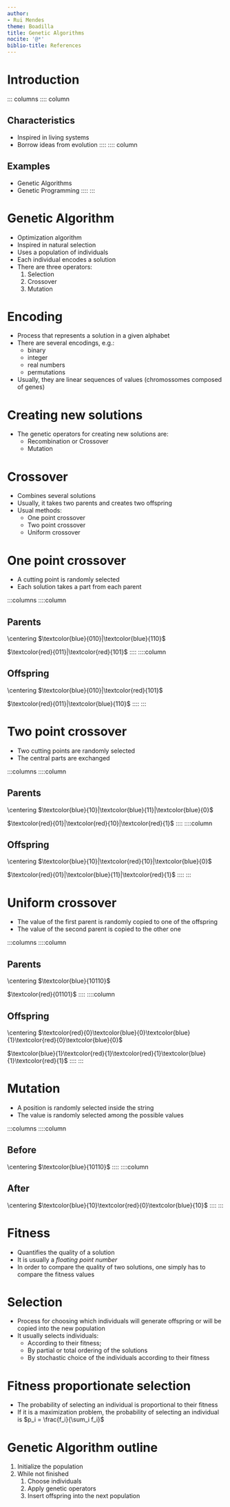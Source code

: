 ```yaml
---
author:
- Rui Mendes
theme: Boadilla
title: Genetic Algorithms
nocite: '@*'
biblio-title: References
---
```


[//]: # (
pandoc -t beamer -H latex_preamble.tex -s --bibliography biblio.bib --filter pandoc-citeproc -s BioInspiredAlgorithms.md -o BioInspiredAlgorithms.tex
)

# Introduction

::: columns
:::: column
## Characteristics
- Inspired in living systems
- Borrow ideas from evolution
::::
:::: column
## Examples
- Genetic Algorithms
- Genetic Programming
::::
:::

# Genetic Algorithm
* Optimization algorithm
* Inspired in natural selection 
* Uses a population of individuals
* Each individual encodes a solution
* There are three operators:
	1. Selection
	1. Crossover
	1. Mutation
	
# Encoding
* Process that represents a solution in a given alphabet
* There are several encodings, e.g.:
	* binary
	* integer
	* real numbers
	* permutations
* Usually, they are linear sequences of values (chromossomes composed of genes)

# Creating new solutions
* The genetic operators for creating new solutions are:
	* Recombination or Crossover
	* Mutation

# Crossover
* Combines several solutions
* Usually, it takes two parents and creates two offspring
* Usual methods:
	* One point crossover
	* Two point crossover
	* Uniform crossover
	
# One point crossover
* A cutting point is randomly selected
* Each solution takes a part from each parent

:::columns
::::column
## Parents
\centering
$\textcolor{blue}{010}|\textcolor{blue}{110}$

$\textcolor{red}{011}|\textcolor{red}{101}$
::::
::::column
## Offspring
\centering
$\textcolor{blue}{010}|\textcolor{red}{101}$

$\textcolor{red}{011}|\textcolor{blue}{110}$
::::
:::

# Two point crossover
* Two cutting points are randomly selected
* The central parts are exchanged

:::columns
::::column
## Parents
\centering
$\textcolor{blue}{10}|\textcolor{blue}{11}|\textcolor{blue}{0}$

$\textcolor{red}{01}|\textcolor{red}{10}|\textcolor{red}{1}$
::::
::::column
## Offspring
\centering
$\textcolor{blue}{10}|\textcolor{red}{10}|\textcolor{blue}{0}$

$\textcolor{red}{01}|\textcolor{blue}{11}|\textcolor{red}{1}$
::::
:::

# Uniform crossover
* The value of the first parent is randomly copied to one of the offspring
* The value  of the second parent is copied to the other one

:::columns
::::column
## Parents
\centering
$\textcolor{blue}{10110}$

$\textcolor{red}{01101}$
::::
::::column
## Offspring
\centering
$\textcolor{red}{0}\textcolor{blue}{0}\textcolor{blue}{1}\textcolor{red}{0}\textcolor{blue}{0}$

$\textcolor{blue}{1}\textcolor{red}{1}\textcolor{red}{1}\textcolor{blue}{1}\textcolor{red}{1}$
::::
:::

# Mutation
* A position is randomly selected inside the string
* The value is randomly selected among the possible values

:::columns
::::column
## Before
\centering
$\textcolor{blue}{10110}$
::::
::::column
## After
\centering
$\textcolor{blue}{10}\textcolor{red}{0}\textcolor{blue}{10}$
::::
:::

# Fitness
* Quantifies the quality of a solution
* It is usually a *floating point number*
* In order to compare the quality of two solutions, one simply has to compare the fitness values

# Selection
* Process for choosing which individuals will generate offspring or will be copied into the new population
* It usually selects individuals:
	* According to their fitness;
	* By partial or total ordering of the solutions
	* By stochastic choice of the individuals according to their fitness

# Fitness proportionate selection
* The probability of selecting an individual is proportional to their fitness
* If it is a maximization problem, the probability of selecting an individual is $p_i = \frac{f_i}{\sum_i f_i}$

# Genetic Algorithm outline
1. Initialize the population
1. While not finished
	1. Choose individuals
	1. Apply genetic operators
	1. Insert offspring into the next population
